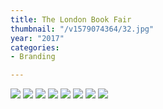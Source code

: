 ```yaml
---
title: The London Book Fair
thumbnail: "/v1579074364/32.jpg"
year: "2017"
categories:
- Branding

---
```

![](/v1579074360/30.jpg)
![](/v1579074360/31.jpg)
![](/v1579074360/32.jpg)
![](/v1579074360/33.jpg)
![](/v1579074360/34.jpg)
![](/v1579074360/35.jpg)
![](/v1579074360/36.jpg)
![](/v1579074360/37.jpg)
